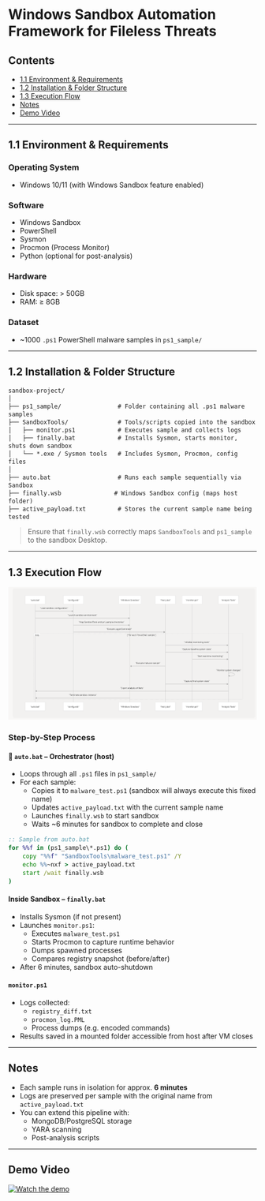 # Windows Sandbox Automation Framework for Fileless Threats

## Contents
- [1.1 Environment & Requirements](#11-environment--requirements)
- [1.2 Installation & Folder Structure](#12-installation--folder-structure)
- [1.3 Execution Flow](#13-execution-flow)
- [Notes](#notes)
- [Demo Video](#demo-video)

---

## 1.1 Environment & Requirements

### Operating System
- Windows 10/11 (with Windows Sandbox feature enabled)

### Software
- Windows Sandbox
- PowerShell
- Sysmon
- Procmon (Process Monitor)
- Python (optional for post-analysis)

### Hardware
- Disk space: > 50GB
- RAM: ≥ 8GB

### Dataset
- ~1000 `.ps1` PowerShell malware samples in `ps1_sample/`

---

## 1.2 Installation & Folder Structure

```
sandbox-project/
│
├── ps1_sample/                # Folder containing all .ps1 malware samples
├── SandboxTools/              # Tools/scripts copied into the sandbox
│   ├── monitor.ps1            # Executes sample and collects logs
│   ├── finally.bat            # Installs Sysmon, starts monitor, shuts down sandbox
│   └── *.exe / Sysmon tools   # Includes Sysmon, Procmon, config files
│
├── auto.bat                   # Runs each sample sequentially via Sandbox
├── finally.wsb               # Windows Sandbox config (maps host folder)
├── active_payload.txt         # Stores the current sample name being tested
```

> Ensure that `finally.wsb` correctly maps `SandboxTools` and `ps1_sample` to the sandbox Desktop.

---

## 1.3 Execution Flow

![Execution Flow](architecture/Execution-Flow_and_Data-Pipeline.png)


### Step-by-Step Process

#### 🔁 `auto.bat` – Orchestrator (host)
- Loops through all `.ps1` files in `ps1_sample/`
- For each sample:
  - Copies it to `malware_test.ps1` (sandbox will always execute this fixed name)
  - Updates `active_payload.txt` with the current sample name
  - Launches `finally.wsb` to start sandbox
  - Waits ~6 minutes for sandbox to complete and close

```bat
:: Sample from auto.bat
for %%f in (ps1_sample\*.ps1) do (
    copy "%%f" "SandboxTools\malware_test.ps1" /Y
    echo %%~nxf > active_payload.txt
    start /wait finally.wsb
)
```

####  Inside Sandbox – `finally.bat`
- Installs Sysmon (if not present)
- Launches `monitor.ps1`:
  - Executes `malware_test.ps1`
  - Starts Procmon to capture runtime behavior
  - Dumps spawned processes
  - Compares registry snapshot (before/after)
- After 6 minutes, sandbox auto-shutdown

####  `monitor.ps1`
- Logs collected:
  - `registry_diff.txt`
  - `procmon_log.PML`
  - Process dumps (e.g. encoded commands)
- Results saved in a mounted folder accessible from host after VM closes

---

## Notes

- Each sample runs in isolation for approx. **6 minutes**
- Logs are preserved per sample with the original name from `active_payload.txt`
- You can extend this pipeline with:
  - MongoDB/PostgreSQL storage
  - YARA scanning
  - Post-analysis scripts

---

## Demo Video

[![Watch the demo](https://img.youtube.com/vi/UL48a5Uzgew/0.jpg)](https://www.youtube.com/watch?v=UL48a5Uzgew)
